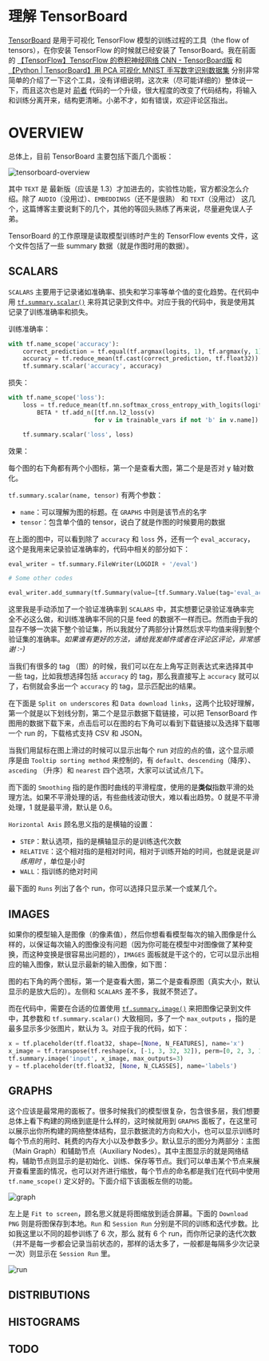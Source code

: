 # 理解 TensorBoard

[TensorBoard](https://www.tensorflow.org/get_started/summaries_and_tensorboard) 是用于可视化 TensorFlow 模型的训练过程的工具（the flow of tensors），在你安装 TensorFlow 的时候就已经安装了 TensorBoard。我在前面的 [【TensorFlow】TensorFlow 的卷积神经网络 CNN - TensorBoard版](http://blog.csdn.net/u010099080/article/details/62882006) 和 [【Python | TensorBoard】用 PCA 可视化 MNIST 手写数字识别数据集](http://blog.csdn.net/u010099080/article/details/53560426) 分别非常简单的介绍了一下这个工具，没有详细说明，这次来（尽可能详细的）整体说一下，而且这次也是对 [前者](http://blog.csdn.net/u010099080/article/details/62882006) 代码的一个升级，很大程度的改变了代码结构，将输入和训练分离开来，结构更清晰。小弟不才，如有错误，欢迎评论区指出。

# OVERVIEW

总体上，目前 TensorBoard 主要包括下面几个面板：

![tensorboard-overview](https://i.imgur.com/TK5BIH4.png)

其中 `TEXT` 是 最新版（应该是 1.3）才加进去的，实验性功能，官方都没怎么介绍。除了 `AUDIO`（没用过）、`EMBEDDINGS`（还不是很熟） 和 `TEXT`（没用过） 这几个，这篇博客主要说剩下的几个，其他的等回头熟练了再来说，尽量避免误人子弟。

TensorBoard 的工作原理是读取模型训练时产生的 TensorFlow events 文件，这个文件包括了一些 summary 数据（就是作图时用的数据）。

## SCALARS

`SCALARS` 主要用于记录诸如准确率、损失和学习率等单个值的变化趋势。在代码中用 [`tf.summary.scalar()`](https://www.tensorflow.org/api_docs/python/tf/summary/scalar) 来将其记录到文件中。对应于我的代码中，我是使用其记录了训练准确率和损失。

训练准确率：

```python
with tf.name_scope('accuracy'):
    correct_prediction = tf.equal(tf.argmax(logits, 1), tf.argmax(y, 1))
    accuracy = tf.reduce_mean(tf.cast(correct_prediction, tf.float32))
    tf.summary.scalar('accuracy', accuracy)
```

损失：

```python
with tf.name_scope('loss'):
    loss = tf.reduce_mean(tf.nn.softmax_cross_entropy_with_logits(logits=logits, labels=y)) + \
        BETA * tf.add_n([tf.nn.l2_loss(v)
                        for v in trainable_vars if not 'b' in v.name])

    tf.summary.scalar('loss', loss)
```

效果：

每个图的右下角都有两个小图标，第一个是查看大图，第二个是是否对 y 轴对数化。

`tf.summary.scalar(name, tensor)` 有两个参数：

- `name`：可以理解为图的标题。在 `GRAPHS` 中则是该节点的名字
- `tensor`：包含单个值的 tensor，说白了就是作图的时候要用的数据

在上面的图中，可以看到除了 `accuracy` 和 `loss` 外，还有一个 `eval_accuracy`，这个是我用来记录验证准确率的，代码中相关的部分如下：

```python
eval_writer = tf.summary.FileWriter(LOGDIR + '/eval')

# Some other codes

eval_writer.add_summary(tf.Summary(value=[tf.Summary.Value(tag='eval_accuracy', simple_value=np.mean(test_acc))]), i)
```

这里我是手动添加了一个验证准确率到 `SCALARS` 中，其实想要记录验证准确率完全不必这么做，和训练准确率不同的只是 feed 的数据不一样而已。然而由于我的显存不够一次装下整个验证集，所以我就分了两部分计算然后求平均值来得到整个验证集的准确率。*如果谁有更好的方法，请给我发邮件或者在评论区评论，非常感谢 :-)*

当我们有很多的 tag （图）的时候，我们可以在左上角写正则表达式来选择其中一些 tag，比如我想选择包括 `accuracy` 的 tag，那么我直接写上 `accuracy` 就可以了，右侧就会多出一个 `accuracy` 的 tag，显示匹配出的结果。

在下面是 `Split on underscores` 和 `Data download links`，这两个比较好理解，第一个就是以下划线分割，第二个是显示数据下载链接，可以把 TensorBoard 作图用的数据下载下来，点击后可以在图的右下角可以看到下载链接以及选择下载哪一个 run 的，下载格式支持 CSV 和 JSON。

当我们用鼠标在图上滑过的时候可以显示出每个 run 对应的点的值，这个显示顺序是由 `Tooltip sorting method` 来控制的，有 `default`、`descending`（降序）、`asceding` （升序）和 `nearest` 四个选项，大家可以试试点几下。

而下面的 `Smoothing` 指的是作图时曲线的平滑程度，使用的是**类似**指数平滑的处理方法。如果不平滑处理的话，有些曲线波动很大，难以看出趋势。0 就是不平滑处理，1 就是最平滑，默认是 0.6。

`Horizontal Axis` 顾名思义指的是横轴的设置：

- `STEP`：默认选项，指的是横轴显示的是训练迭代次数
- `RELATIVE`：这个相对指的是相对时间，相对于训练开始的时间，也就是说是*训练用时* ，单位是小时
- `WALL`：指训练的绝对时间

最下面的 `Runs` 列出了各个 run，你可以选择只显示某一个或某几个。

## IMAGES

如果你的模型输入是图像（的像素值），然后你想看看模型每次的输入图像是什么样的，以保证每次输入的图像没有问题（因为你可能在模型中对图像做了某种变换，而这种变换是很容易出问题的），`IMAGES` 面板就是干这个的，它可以显示出相应的输入图像，默认显示最新的输入图像，如下图：

图的右下角的两个图标，第一个是查看大图，第二个是查看原图（真实大小，默认显示的是放大后的）。左侧和 `SCALARS` 差不多，我就不赘述了。

而在代码中，需要在合适的位置使用 [`tf.summary.image()`](https://www.tensorflow.org/api_docs/python/tf/summary/image) 来把图像记录到文件中，其参数和 `tf.summary.scalar()` 大致相同，多了一个 `max_outputs` ，指的是最多显示多少张图片，默认为 3。对应于我的代码，如下：

```python
x = tf.placeholder(tf.float32, shape=[None, N_FEATURES], name='x')
x_image = tf.transpose(tf.reshape(x, [-1, 3, 32, 32]), perm=[0, 2, 3, 1])
tf.summary.image('input', x_image, max_outputs=3)
y = tf.placeholder(tf.float32, [None, N_CLASSES], name='labels')
```

## GRAPHS

这个应该是最常用的面板了。很多时候我们的模型很复杂，包含很多层，我们想要总体上看下构建的网络到底是什么样的，这时候就用到 `GRAPHS` 面板了，在这里可以展示出你所构建的网络整体结构，显示数据流的方向和大小，也可以显示训练时每个节点的用时、耗费的内存大小以及参数多少。默认显示的图分为两部分：主图（Main Graph）和辅助节点（Auxiliary Nodes）。其中主图显示的就是网络结构，辅助节点则显示的是初始化、训练、保存等节点。我们可以单击某个节点来展开查看里面的情况，也可以对齐进行缩放，每个节点的命名都是我们在代码中使用 `tf.name_scope()` 定义好的。下面介绍下该面板左侧的功能。

![graph]()

左上是 `Fit to screen`，顾名思义就是将图缩放到适合屏幕。下面的 `Download PNG` 则是将图保存到本地。`Run` 和 `Session Run` 分别是不同的训练和迭代步数。比如我这里以不同的超参训练了 6 次，那么 就有 6 个 run，而你所记录的迭代次数（并不是每一步都会记录当前状态的，那样的话太多了，一般都是每隔多少次记录一次）则显示在 `Session Run` 里。

![run]()


## DISTRIBUTIONS

## HISTOGRAMS

## TODO
